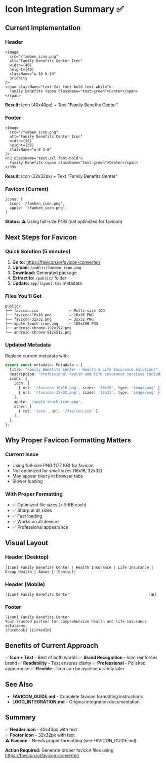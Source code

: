 # Icon Integration Summary ✅

## Current Implementation

### Header
```tsx
<Image 
  src="/famben_icon.png" 
  alt="Family Benefits Center Icon" 
  width={40} 
  height={40}
  className="w-10 h-10"
  priority
/>
<span className="text-2xl font-bold text-white">
  Family Benefits <span className="text-green">Center</span>
</span>
```

**Result:** Icon (40x40px) + Text "Family Benefits Center"

### Footer
```tsx
<Image 
  src="/famben_icon.png" 
  alt="Family Benefits Center Icon" 
  width={32} 
  height={32}
  className="w-8 h-8"
/>
<h3 className="text-2xl font-bold">
  Family Benefits <span className="text-green">Center</span>
</h3>
```

**Result:** Icon (32x32px) + Text "Family Benefits Center"

### Favicon (Current)
```tsx
icons: {
  icon: '/famben_icon.png',
  apple: '/famben_icon.png',
}
```

**Status:** ⚠️ Using full-size PNG (not optimized for favicon)

## Next Steps for Favicon

### Quick Solution (5 minutes)

1. **Go to:** https://favicon.io/favicon-converter/
2. **Upload:** `/public/famben_icon.png`
3. **Download:** Generated package
4. **Extract to:** `/public/` folder
5. **Update:** `app/layout.tsx` metadata

### Files You'll Get

```
public/
├── favicon.ico              ← Multi-size ICO
├── favicon-16x16.png        ← 16x16 PNG
├── favicon-32x32.png        ← 32x32 PNG
├── apple-touch-icon.png     ← 180x180 PNG
├── android-chrome-192x192.png
└── android-chrome-512x512.png
```

### Updated Metadata

Replace current metadata with:

```typescript
export const metadata: Metadata = {
  title: "Family Benefits Center - Health & Life Insurance Solutions",
  description: "Professional health and life insurance services including ICHRA solutions for small businesses. Trusted insurance partner protecting families and businesses.",
  icons: {
    icon: [
      { url: '/favicon-16x16.png', sizes: '16x16', type: 'image/png' },
      { url: '/favicon-32x32.png', sizes: '32x32', type: 'image/png' },
    ],
    apple: '/apple-touch-icon.png',
    other: [
      { rel: 'icon', url: '/favicon.ico' },
    ],
  },
};
```

## Why Proper Favicon Formatting Matters

### Current Issue
- Using full-size PNG (177 KB) for favicon
- Not optimized for small sizes (16x16, 32x32)
- May appear blurry in browser tabs
- Slower loading

### With Proper Formatting
- ✅ Optimized file sizes (< 5 KB each)
- ✅ Sharp at all sizes
- ✅ Fast loading
- ✅ Works on all devices
- ✅ Professional appearance

## Visual Layout

### Header (Desktop)
```
[Icon] Family Benefits Center | Health Insurance | Life Insurance | Group Health | About | [Contact]
```

### Header (Mobile)
```
[Icon] Family Benefits Center                                    [☰]
```

### Footer
```
[Icon] Family Benefits Center
Your trusted partner for comprehensive health and life insurance solutions.
[Facebook] [LinkedIn]
```

## Benefits of Current Approach

✅ **Icon + Text** - Best of both worlds
✅ **Brand Recognition** - Icon reinforces brand
✅ **Readability** - Text ensures clarity
✅ **Professional** - Polished appearance
✅ **Flexible** - Icon can be used separately later

## See Also

- **FAVICON_GUIDE.md** - Complete favicon formatting instructions
- **LOGO_INTEGRATION.md** - Original integration documentation

## Summary

✅ **Header icon** - 40x40px with text  
✅ **Footer icon** - 32x32px with text  
⚠️ **Favicon** - Needs proper formatting (see FAVICON_GUIDE.md)  

**Action Required:** Generate proper favicon files using https://favicon.io/favicon-converter/
